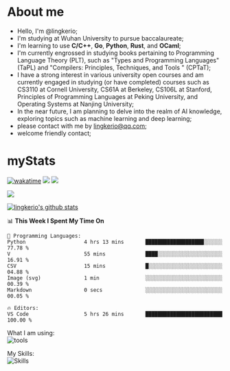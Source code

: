 # About me

- Hello, I'm @lingkerio; 
- I'm studying at Wuhan University to pursue baccalaureate;
- I'm learning to use **C/C++**, **Go**, **Python**, **Rust**, and **OCaml**;
- I'm currently engrossed in studying books pertaining to Programming Language Theory (PLT), such as "Types and Programming Languages" (TaPL) and "Compilers: Principles, Techniques, and Tools " (CPTaT);
- I have a strong interest in various university open courses and am currently engaged in studying (or have completed) courses such as CS3110 at Cornell University, CS61A at Berkeley, CS106L at Stanford, Principles of Programming Languages at Peking University, and Operating Systems at Nanjing University;
- In the near future, I am planning to delve into the realm of AI knowledge, exploring topics such as machine learning and deep learning;
- please contact with me by lingkerio@qq.com;
- welcome friendly contact;


# myStats
[![wakatime](https://wakatime.com/badge/user/91f23013-72dc-47fa-9246-c7f1d9e4561b.svg)](https://wakatime.com/@91f23013-72dc-47fa-9246-c7f1d9e4561b)
![](https://img.shields.io/endpoint?url=https://mycoding.sorux.cn/api/compat/shields/v1/lingkerio/interval:30_days&label=last%2030d)
![](https://mycoding.sorux.cn/api/badge/lingkerio/interval:today?label=today)

![](https://github-readme-stats.vercel.app/api/wakatime?username=lingkerio&api_domain=mycoding.sorux.cn&bg_color=1A202C&title_color=2F855A&icon_color=2F855A&text_color=ffffff&custom_title=Wakapi%20Total%20Stats&layout=compact)

[![lingkerio's github stats](https://github-readme-stats-sigma-five.vercel.app/api?username=lingkerio&count_private=true&show_icons=true&theme=radical "![lingkerio's github stats")](https://github.com/anuraghazra/github-readme-stats)

<!--[![Top Langs](https://github-readme-stats.vercel.app/api/top-langs/?username=lingkerio&layout=compact)](https://github.com/anuraghazra/github-readme-stats)-->

<!--START_SECTION:waka-->
📊 **This Week I Spent My Time On** 

```text
💬 Programming Languages: 
Python                   4 hrs 13 mins       ███████████████████░░░░░░   77.78 % 
V                        55 mins             ████░░░░░░░░░░░░░░░░░░░░░   16.91 % 
CSV                      15 mins             █░░░░░░░░░░░░░░░░░░░░░░░░   04.88 % 
Image (svg)              1 min               ░░░░░░░░░░░░░░░░░░░░░░░░░   00.39 % 
Markdown                 0 secs              ░░░░░░░░░░░░░░░░░░░░░░░░░   00.05 % 

🔥 Editors: 
VS Code                  5 hrs 26 mins       █████████████████████████   100.00 % 
```


<!--END_SECTION:waka-->

What I am using:  
![tools](https://skillicons.dev/icons?i=discord,twitter,linkedin,gitlab,git,github,neovim,vim,md,matlab,stackoverflow,visualstudio,vscode,pycharm)  


My Skills:  
![Skills](https://skillicons.dev/icons?i=bash,c,cpp,cmake,ocaml,docker,latex,md,go,html,codepen,java,linux,powershell,py,qt,regex,rust,php)  
